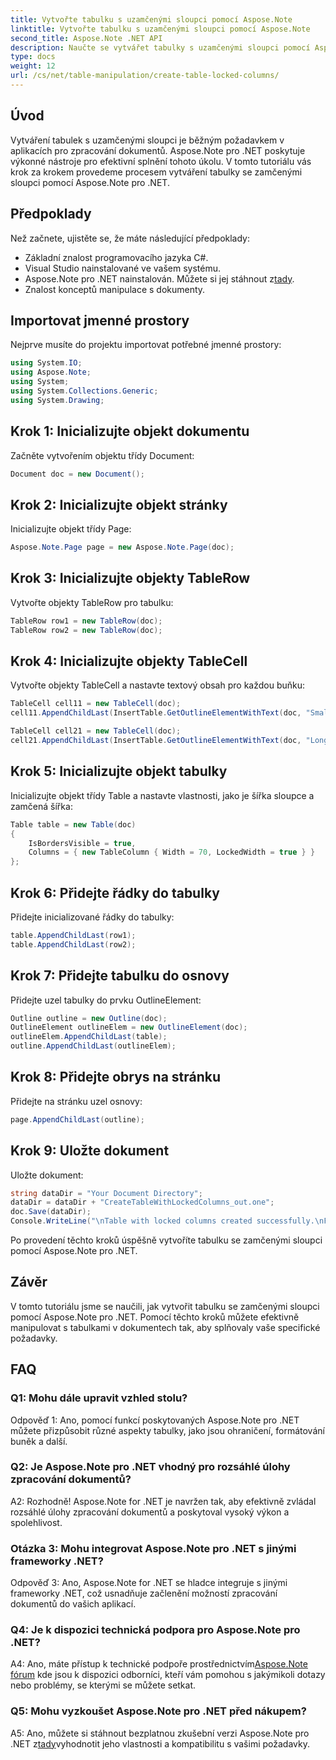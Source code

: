 ```yaml
---
title: Vytvořte tabulku s uzamčenými sloupci pomocí Aspose.Note
linktitle: Vytvořte tabulku s uzamčenými sloupci pomocí Aspose.Note
second_title: Aspose.Note .NET API
description: Naučte se vytvářet tabulky s uzamčenými sloupci pomocí Aspose.Note pro .NET. Podrobný průvodce pro efektivní úlohy zpracování dokumentů.
type: docs
weight: 12
url: /cs/net/table-manipulation/create-table-locked-columns/
---
```

## Úvod

Vytváření tabulek s uzamčenými sloupci je běžným požadavkem v aplikacích pro zpracování dokumentů. Aspose.Note pro .NET poskytuje výkonné nástroje pro efektivní splnění tohoto úkolu. V tomto tutoriálu vás krok za krokem provedeme procesem vytváření tabulky se zamčenými sloupci pomocí Aspose.Note pro .NET.

## Předpoklady

Než začnete, ujistěte se, že máte následující předpoklady:

- Základní znalost programovacího jazyka C#.
- Visual Studio nainstalované ve vašem systému.
-  Aspose.Note pro .NET nainstalován. Můžete si jej stáhnout z[tady](https://releases.aspose.com/note/net/).
- Znalost konceptů manipulace s dokumenty.

## Importovat jmenné prostory

Nejprve musíte do projektu importovat potřebné jmenné prostory:

```csharp
using System.IO;
using Aspose.Note;
using System;
using System.Collections.Generic;
using System.Drawing;
```

## Krok 1: Inicializujte objekt dokumentu

Začněte vytvořením objektu třídy Document:

```csharp
Document doc = new Document();
```

## Krok 2: Inicializujte objekt stránky

Inicializujte objekt třídy Page:

```csharp
Aspose.Note.Page page = new Aspose.Note.Page(doc);
```

## Krok 3: Inicializujte objekty TableRow

Vytvořte objekty TableRow pro tabulku:

```csharp
TableRow row1 = new TableRow(doc);
TableRow row2 = new TableRow(doc);
```

## Krok 4: Inicializujte objekty TableCell

Vytvořte objekty TableCell a nastavte textový obsah pro každou buňku:

```csharp
TableCell cell11 = new TableCell(doc);
cell11.AppendChildLast(InsertTable.GetOutlineElementWithText(doc, "Small text"));

TableCell cell21 = new TableCell(doc);
cell21.AppendChildLast(InsertTable.GetOutlineElementWithText(doc, "Long text with several words and spaces."));
```

## Krok 5: Inicializujte objekt tabulky

Inicializujte objekt třídy Table a nastavte vlastnosti, jako je šířka sloupce a zamčená šířka:

```csharp
Table table = new Table(doc)
{
    IsBordersVisible = true,
    Columns = { new TableColumn { Width = 70, LockedWidth = true } }
};
```

## Krok 6: Přidejte řádky do tabulky

Přidejte inicializované řádky do tabulky:

```csharp
table.AppendChildLast(row1);
table.AppendChildLast(row2);
```

## Krok 7: Přidejte tabulku do osnovy

Přidejte uzel tabulky do prvku OutlineElement:

```csharp
Outline outline = new Outline(doc);
OutlineElement outlineElem = new OutlineElement(doc);
outlineElem.AppendChildLast(table);
outline.AppendChildLast(outlineElem);
```

## Krok 8: Přidejte obrys na stránku

Přidejte na stránku uzel osnovy:

```csharp
page.AppendChildLast(outline);
```

## Krok 9: Uložte dokument

Uložte dokument:

```csharp
string dataDir = "Your Document Directory";
dataDir = dataDir + "CreateTableWithLockedColumns_out.one";
doc.Save(dataDir);
Console.WriteLine("\nTable with locked columns created successfully.\nFile saved at " + dataDir);
```

Po provedení těchto kroků úspěšně vytvoříte tabulku se zamčenými sloupci pomocí Aspose.Note pro .NET.

## Závěr

V tomto tutoriálu jsme se naučili, jak vytvořit tabulku se zamčenými sloupci pomocí Aspose.Note pro .NET. Pomocí těchto kroků můžete efektivně manipulovat s tabulkami v dokumentech tak, aby splňovaly vaše specifické požadavky.

## FAQ

### Q1: Mohu dále upravit vzhled stolu?

Odpověď 1: Ano, pomocí funkcí poskytovaných Aspose.Note pro .NET můžete přizpůsobit různé aspekty tabulky, jako jsou ohraničení, formátování buněk a další.

### Q2: Je Aspose.Note pro .NET vhodný pro rozsáhlé úlohy zpracování dokumentů?

A2: Rozhodně! Aspose.Note for .NET je navržen tak, aby efektivně zvládal rozsáhlé úlohy zpracování dokumentů a poskytoval vysoký výkon a spolehlivost.

### Otázka 3: Mohu integrovat Aspose.Note pro .NET s jinými frameworky .NET?

Odpověď 3: Ano, Aspose.Note for .NET se hladce integruje s jinými frameworky .NET, což usnadňuje začlenění možností zpracování dokumentů do vašich aplikací.

### Q4: Je k dispozici technická podpora pro Aspose.Note pro .NET?

 A4: Ano, máte přístup k technické podpoře prostřednictvím[Aspose.Note fórum](https://forum.aspose.com/c/note/28) kde jsou k dispozici odborníci, kteří vám pomohou s jakýmikoli dotazy nebo problémy, se kterými se můžete setkat.

### Q5: Mohu vyzkoušet Aspose.Note pro .NET před nákupem?

 A5: Ano, můžete si stáhnout bezplatnou zkušební verzi Aspose.Note pro .NET z[tady](https://releases.aspose.com/)vyhodnotit jeho vlastnosti a kompatibilitu s vašimi požadavky.